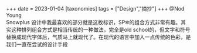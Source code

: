 +++
date = 2023-01-04
[taxonomies]
tags = ["Design","摘抄"]
+++ 
@Nod Young  
Snowplus 设计中我最喜欢的部分就是这枚标识，SP✲的组合方式非常有趣。其实这种排列组合方式是相当传统的一种做法，完全是old school的，但文字和符号替换成现代字体后，气质马上就现代了。在现代的语言中加入一点传统的色彩，是我们一直在尝试的设计手段
<!-- more -->
